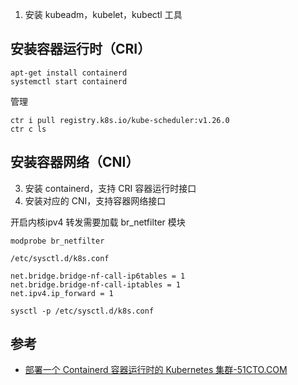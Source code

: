 1. 安装 kubeadm，kubelet，kubectl 工具

## 安装容器运行时（CRI）

```shell
apt-get install containerd
systemctl start containerd
```

管理

```
ctr i pull registry.k8s.io/kube-scheduler:v1.26.0
ctr c ls
```

## 安装容器网络（CNI）

3. 安装 containerd，支持 CRI 容器运行时接口
4. 安装对应的 CNI，支持容器网络接口


开启内核ipv4 转发需要加载 br_netfilter 模块

```
modprobe br_netfilter 
```

`/etc/sysctl.d/k8s.conf`
```
net.bridge.bridge-nf-call-ip6tables = 1 
net.bridge.bridge-nf-call-iptables = 1 
net.ipv4.ip_forward = 1
```
```
sysctl -p /etc/sysctl.d/k8s.conf 
```


## 参考

- [部署一个 Containerd 容器运行时的 Kubernetes 集群-51CTO.COM](https://www.51cto.com/article/680316.html)